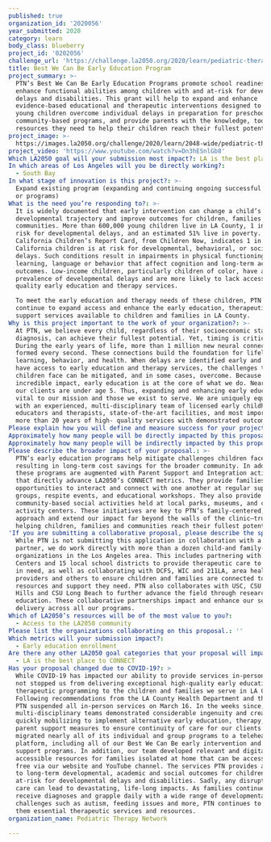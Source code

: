 ```yaml
---
published: true
organization_id: '2020056'
year_submitted: 2020
category: learn
body_class: blueberry
project_id: '0202056'
challenge_url: 'https://challenge.la2050.org/2020/learn/pediatric-therapy-network/'
title: Best We Can Be Early Education Program
project_summary: >-
  PTN’s Best We Can Be Early Education Programs promote school readiness and
  enhance functional abilities among children with and at-risk for developmental
  delays and disabilities. This grant will help to expand and enhance
  evidence-based educational and therapeutic interventions designed to help
  young children overcome individual delays in preparation for preschool and
  community-based programs, and provide parents with the knowledge, tools, and
  resources they need to help their children reach their fullest potential.
project_image: >-
  https://images.la2050.org/challenge/2020/learn/2048-wide/pediatric-therapy-network.jpg
project_video: 'https://www.youtube.com/watch?v=Dn3hESnlGb8'
Which LA2050 goal will your submission most impact?: LA is the best place to LEARN
In which areas of Los Angeles will you be directly working?:
  - South Bay
In what stage of innovation is this project?: >-
  Expand existing program (expanding and continuing ongoing successful projects
  or programs)
What is the need you’re responding to?: >-
  It is widely documented that early intervention can change a child’s
  developmental trajectory and improve outcomes for children, families and
  communities. More than 600,000 young children live in LA County, 1 in 4 is at
  risk for developmental delays, and an estimated 51% live in poverty. The 2018
  California Children’s Report Card, from Children Now, indicates 1 in 4
  California children is at risk for developmental, behavioral, or social
  delays. Such conditions result in impairments in physical functioning,
  learning, language or behavior that affect cognition and long-term academic
  outcomes. Low-income children, particularly children of color, have a higher
  prevalence of developmental delays and are more likely to lack access to
  quality early education and therapy services. 

  To meet the early education and therapy needs of these children, PTN must
  continue to expand access and enhance the early education, therapeutic, and
  support services available to children and families in LA County.
Why is this project important to the work of your organization?: >-
  At PTN, we believe every child, regardless of their socioeconomic status or
  diagnosis, can achieve their fullest potential. Yet, timing is critical.
  During the early years of life, more than 1 million new neural connections are
  formed every second. These connections build the foundation for lifelong
  learning, behavior, and health. When delays are identified early and families
  have access to early education and therapy services, the challenges these
  children face can be mitigated, and in some cases, overcome. Because of this
  incredible impact, early education is at the core of what we do. Nearly 60% of
  our clients are under age 5. Thus, expanding and enhancing early education is
  vital to our mission and those we exist to serve. We are uniquely equipped
  with an experienced, multi-disciplinary team of licensed early childhood
  educators and therapists, state-of-the-art facilities, and most importantly,
  more than 20 years of high- quality services with demonstrated outcomes.
Please explain how you will define and measure success for your project.: "PTN’s vision of success for this project is twofold: expand access and increase enrollment in early education programs for young children with and at-risk for developmental delays; and provide parents/caregivers with the knowledge, tools, and resources they need to help their children reach their fullest potential.\n\nThe success of the project will be measured by tracking progress against the following objectives and outcomes:\n1.\tEnroll up to 400 children with moderate to severe delays in Leaps & Bounds early intervention programming, with 90% of participants demonstrating improvements in speech, language, physical, cognitive, social/emotional and motor skills upon completion of the program;\n2.\tEnroll up to 40 children in Early Head Start (EHS) center-based programming, observing 100% of children to evaluate, assess, refer, and/or provide no-cost assessments and therapeutic interventions as needed; \n3.\tEnroll up to 50 children with or at-risk for autism in Early Start Denver Model (ESDM) early intervention programming, with 90% of participants demonstrating improvements in intellectual ability and behavior upon program completion; and\n4.\tHost a minimum of 100 Parent Support, Education and Community Integration activities for approximately 2,000 children/caregiver attendees with 90% of attendees expressing a greater understanding of their child's strengths and needs and greater knowledge of resources and support systems and 90% reporting that they made beneficial connections with other parents/caregivers."
Approximately how many people will be directly impacted by this proposal?: '1140'
Approximately how many people will be indirectly impacted by this proposal?: '2200'
Please describe the broader impact of your proposal.: >-
  PTN’s early education programs help mitigate challenges children face,
  resulting in long-term cost savings for the broader community. In addition,
  these programs are augmented with Parent Support and Integration activities
  that directly advance LA2050’s CONNECT metrics. They provide families with
  opportunities to interact and connect with one another at regular support
  groups, respite events, and educational workshops. They also provide
  community-based social activities held at local parks, museums, and children’s
  activity centers. These initiatives are key to PTN’s family-centered, holistic
  approach and extend our impact far beyond the walls of the clinic—truly
  helping children, families and communities reach their fullest potential.
'If you are submitting a collaborative proposal, please describe the specific role of partner organizations in the project.': >-
  While PTN is not submitting this application in collaboration with a community
  partner, we do work directly with more than a dozen child-and family-focused
  organizations in the Los Angeles area. This includes partnering with Regional
  Centers and 15 local school districts to provide therapeutic care to children
  in need, as well as collaborating with DCFS, WIC and 211LA, area health care
  providers and others to ensure children and families are connected to the
  resources and support they need. PTN also collaborates with USC, CSU Dominguez
  Hills and CSU Long Beach to further advance the field through research and
  education. These collaborative partnerships impact and enhance our service
  delivery across all our programs.
Which of LA2050’s resources will be of the most value to you?:
  - Access to the LA2050 community
Please list the organizations collaborating on this proposal.: ''
Which metrics will your submission impact?:
  - Early education enrollment
Are there any other LA2050 goal categories that your proposal will impact?:
  - LA is the best place to CONNECT
Has your proposal changed due to COVID-19?: >
  While COVID-19 has impacted our ability to provide services in-person, it has
  not stopped us from delivering exceptional high-quality early education and
  therapeutic programming to the children and families we serve in LA County.
  Following recommendations from the LA County Health Department and the CDC,
  PTN suspended all in-person services on March 16. In the weeks since, PTN’s
  multi-disciplinary teams demonstrated considerable ingenuity and creativity,
  quickly mobilizing to implement alternative early education, therapy, and
  parent support measures to ensure continuity of care for our clients. PTN
  migrated nearly all of its individual and group programs to a telehealth
  platform, including all of our Best We Can Be early intervention and parent
  support programs. In addition, our team developed relevant and digitally
  accessible resources for families isolated at home that can be accessed for
  free via our website and YouTube channel. The services PTN provides are vital
  to long-term developmental, academic and social outcomes for children with and
  at-risk for developmental delays and disabilities. Sadly, any disruption in
  care can lead to devastating, life-long impacts. As families continue to
  receive diagnoses and grapple daily with a wide range of developmental
  challenges such as autism, feeding issues and more, PTN continues to provide
  them essential therapeutic services and resources.
organization_name: Pediatric Therapy Network

---
```

